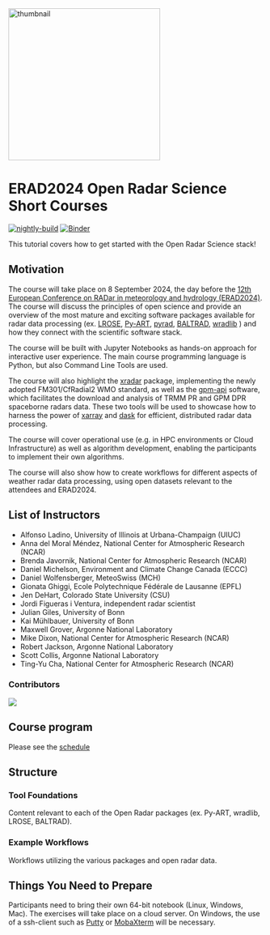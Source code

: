 <img src="https://upload.wikimedia.org/wikipedia/commons/thumb/5/52/Norman_Doppler_Radar_-_NOAA.jpg/640px-Norman_Doppler_Radar_-_NOAA.jpg" alt="thumbnail" width="300"/>

# ERAD2024 Open Radar Science Short Courses

[![nightly-build](https://github.com/openradar/erad2024/actions/workflows/publish-book.yaml/badge.svg)](https://github.com/openradar/erad2024/actions/workflows/publish-book.yaml)
[![Binder](https://binder.projectpythia.org/badge_logo.svg)](https://binder.projectpythia.org/v2/gh/openradar/erad2024/main?labpath=notebooks)

This tutorial covers how to get started with the Open Radar Science stack!

## Motivation

The course will take place on 8 September 2024, the day before the [12th European Conference on RADar in meteorology and hydrology (ERAD2024)](https://www.erad2024.it/).
The course will discuss the principles of open science and provide an overview of the most mature and exciting software packages available for radar data processing
(ex.
[LROSE](https://github.com/NCAR/lrose-core),
[Py-ART](https://arm-doe.github.io/pyart/),
[pyrad](https://meteoswiss.github.io/pyrad/),
[BALTRAD](https://baltrad.github.io/),
[wradlib](https://docs.wradlib.org/en/latest/)
) and how they connect with the scientific software stack.

The course will be built with Jupyter Notebooks as hands-on approach for interactive user experience. The main course programming language is Python, but also Command Line Tools are used.

The course will also highlight the
[xradar](https://docs.openradarscience.org/projects/xradar/en/stable/)
package, implementing the newly adopted FM301/CfRadial2 WMO standard, as well as the
[gpm-api](https://gpm-api.readthedocs.io/en/latest/) software, which facilitates the
download and analysis of TRMM PR and GPM DPR spaceborne radars data. These two tools will be used to showcase how to harness the power of
[xarray](https://docs.xarray.dev/en/stable/) and [dask](https://docs.dask.org/en/stable/array.html)
for efficient, distributed radar data processing.

The course will cover operational use (e.g. in HPC environments or Cloud Infrastructure) as well as algorithm development, enabling the participants to implement their own algorithms.

The course will also show how to create workflows for different aspects of weather radar
data processing, using open datasets relevant to the attendees and ERAD2024.

## List of Instructors

- Alfonso Ladino, University of Illinois at Urbana-Champaign (UIUC)
- Anna del Moral Méndez, National Center for Atmospheric Research (NCAR)
- Brenda Javornik, National Center for Atmospheric Research (NCAR)
- Daniel Michelson, Environment and Climate Change Canada (ECCC)
- Daniel Wolfensberger, MeteoSwiss (MCH)
- Gionata Ghiggi, Ecole Polytechnique Fédérale de Lausanne (EPFL)
- Jen DeHart, Colorado State University (CSU)
- Jordi Figueras i Ventura, independent radar scientist
- Julian Giles, University of Bonn
- Kai Mühlbauer, University of Bonn
- Maxwell Grover, Argonne National Laboratory
- Mike Dixon, National Center for Atmospheric Research (NCAR)
- Robert Jackson, Argonne National Laboratory
- Scott Collis, Argonne National Laboratory
- Ting-Yu Cha, National Center for Atmospheric Research (NCAR)

### Contributors

<a href="https://github.com/openradar/erad2024/graphs/contributors">
  <img src="https://contrib.rocks/image?repo=openradar/erad2024" />
</a>

## Course program

Please see the [schedule](schedule.md)

## Structure

### Tool Foundations
Content relevant to each of the Open Radar packages (ex. Py-ART, wradlib, LROSE, BALTRAD).

### Example Workflows
Workflows utilizing the various packages and open radar data.

## Things You Need to Prepare
Participants need to bring their own 64-bit notebook (Linux, Windows, Mac).  The exercises will take place on a cloud server. On Windows, the use of a ssh-client such as [Putty](https://www.putty.org/) or [MobaXterm](https://mobaxterm.mobatek.net/) will be necessary.
